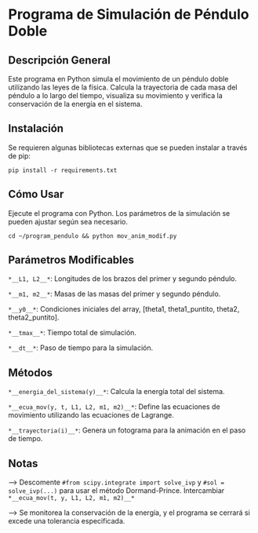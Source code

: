 # Programa de Simulación de Péndulo Doble
## Descripción General
Este programa en Python simula el movimiento de un péndulo doble utilizando las leyes de la física. Calcula la trayectoria de cada masa del péndulo a lo largo del tiempo, visualiza su movimiento y verifica la conservación de la energía en el sistema.

## Instalación
Se requieren algunas bibliotecas externas que se pueden instalar a través de pip:

```pip install -r requirements.txt```

## Cómo Usar
Ejecute el programa con Python. Los parámetros de la simulación se pueden ajustar según sea necesario.

```cd ~/program_pendulo && python mov_anim_modif.py```

## Parámetros Modificables
```*__L1, L2__*```: Longitudes de los brazos del primer y segundo péndulo.

```*__m1, m2__*```: Masas de las masas del primer y segundo péndulo.

```*__y0__*```: Condiciones iniciales del array, [theta1, theta1_puntito, theta2, theta2_puntito].

```*__tmax__*```: Tiempo total de simulación.

```*__dt__*```: Paso de tiempo para la simulación.

## Métodos
```*__energia_del_sistema(y)__*```: Calcula la energía total del sistema.

```*__ecua_mov(y, t, L1, L2, m1, m2)__*```: Define las ecuaciones de movimiento utilizando las ecuaciones de Lagrange.

```*__trayectoria(i)__*```: Genera un fotograma para la animación en el paso de tiempo.


## Notas
--> Descomente ```#from scipy.integrate import solve_ivp``` y ```#sol = solve_ivp(...)``` para usar el método Dormand-Prince. Intercambiar ```*__ecua_mov(t, y, L1, L2, m1, m2)__*```

--> Se monitorea la conservación de la energía, y el programa se cerrará si excede una tolerancia especificada.